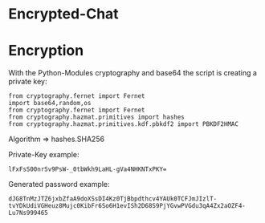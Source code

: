 # Encrypted-Chat

# Encryption

With the Python-Modules cryptography and base64 the script is creating a private key:

    from cryptography.fernet import Fernet
    import base64,random,os
    from cryptography.fernet import Fernet
    from cryptography.hazmat.primitives import hashes
    from cryptography.hazmat.primitives.kdf.pbkdf2 import PBKDF2HMAC

Algorithm => hashes.SHA256

Private-Key example: 

    lFxFsS00nrSv9PsW-_0tbWkh9LaHL-gVa4NHKNTxPKY=
    
Generated password example:

    dJG8TnMzJTZ6jxbZfaA9doXSsDI4Kz0TjBbpdthcv4YAUk0TCFJmJIzlT-tvYDkUdiVGHeuz8Mujc0KibFr6So6H1evISh2D68S9PjYGvwPVGdu3qA4Zx2aOZF4-Lu7Ns999465
